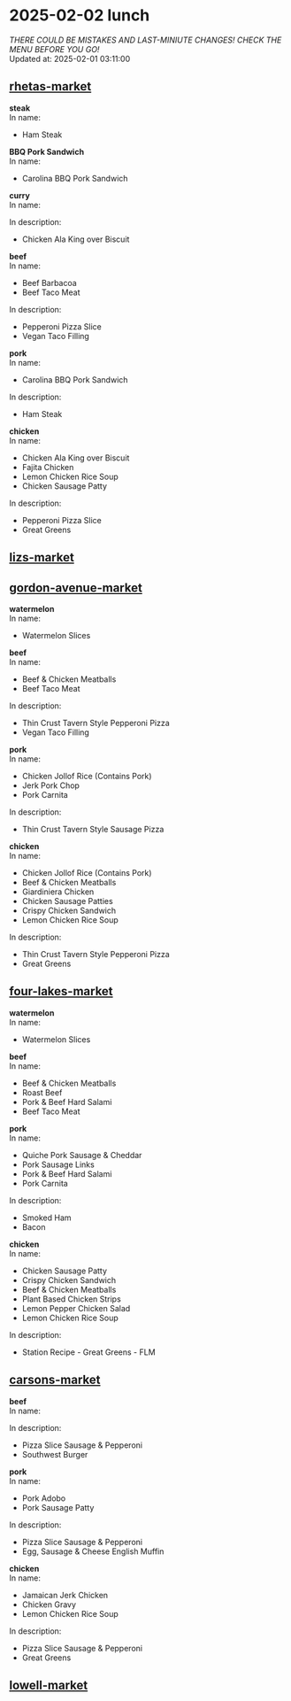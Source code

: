 # 2025-02-02 lunch  
*THERE COULD BE MISTAKES AND LAST-MINIUTE CHANGES! CHECK THE MENU BEFORE YOU GO!*  
Updated at: 2025-02-01 03:11:00  
## [rhetas-market](https://wisc-housingdining.nutrislice.com/menu/rhetas-market/lunch/2025-02-02)  
**steak**  
In name:   
 - Ham Steak  
  
**BBQ Pork Sandwich**  
In name:   
 - Carolina BBQ Pork Sandwich  
  
**curry**  
In name:   
  
In description:   
 - Chicken Ala King over Biscuit  
  
**beef**  
In name:   
 - Beef Barbacoa  
 - Beef Taco Meat  
  
In description:   
 - Pepperoni Pizza Slice  
 - Vegan Taco Filling  
  
**pork**  
In name:   
 - Carolina BBQ Pork Sandwich  
  
In description:   
 - Ham Steak  
  
**chicken**  
In name:   
 - Chicken Ala King over Biscuit  
 - Fajita Chicken  
 - Lemon Chicken Rice Soup  
 - Chicken Sausage Patty  
  
In description:   
 - Pepperoni Pizza Slice  
 - Great Greens  
  
## [lizs-market](https://wisc-housingdining.nutrislice.com/menu/lizs-market/lunch/2025-02-02)  
## [gordon-avenue-market](https://wisc-housingdining.nutrislice.com/menu/gordon-avenue-market/lunch/2025-02-02)  
**watermelon**  
In name:   
 - Watermelon Slices  
  
**beef**  
In name:   
 - Beef & Chicken Meatballs  
 - Beef Taco Meat  
  
In description:   
 - Thin Crust Tavern Style Pepperoni Pizza  
 - Vegan Taco Filling  
  
**pork**  
In name:   
 - Chicken Jollof Rice (Contains Pork)  
 - Jerk Pork Chop  
 - Pork Carnita  
  
In description:   
 - Thin Crust Tavern Style Sausage Pizza  
  
**chicken**  
In name:   
 - Chicken Jollof Rice (Contains Pork)  
 - Beef & Chicken Meatballs  
 - Giardiniera Chicken  
 - Chicken Sausage Patties  
 - Crispy Chicken Sandwich  
 - Lemon Chicken Rice Soup  
  
In description:   
 - Thin Crust Tavern Style Pepperoni Pizza  
 - Great Greens  
  
## [four-lakes-market](https://wisc-housingdining.nutrislice.com/menu/four-lakes-market/lunch/2025-02-02)  
**watermelon**  
In name:   
 - Watermelon Slices  
  
**beef**  
In name:   
 - Beef & Chicken Meatballs  
 - Roast Beef  
 - Pork & Beef Hard Salami  
 - Beef Taco Meat  
  
**pork**  
In name:   
 - Quiche Pork Sausage & Cheddar  
 - Pork Sausage Links  
 - Pork & Beef Hard Salami  
 - Pork Carnita  
  
In description:   
 - Smoked Ham  
 - Bacon  
  
**chicken**  
In name:   
 - Chicken Sausage Patty  
 - Crispy Chicken Sandwich  
 - Beef & Chicken Meatballs  
 - Plant Based Chicken Strips  
 - Lemon Pepper Chicken Salad  
 - Lemon Chicken Rice Soup  
  
In description:   
 - Station Recipe - Great Greens - FLM  
  
## [carsons-market](https://wisc-housingdining.nutrislice.com/menu/carsons-market/lunch/2025-02-02)  
**beef**  
In name:   
  
In description:   
 - Pizza Slice Sausage & Pepperoni  
 - Southwest Burger  
  
**pork**  
In name:   
 - Pork Adobo  
 - Pork Sausage Patty  
  
In description:   
 - Pizza Slice Sausage & Pepperoni  
 - Egg, Sausage & Cheese English Muffin  
  
**chicken**  
In name:   
 - Jamaican Jerk Chicken  
 - Chicken Gravy  
 - Lemon Chicken Rice Soup  
  
In description:   
 - Pizza Slice Sausage & Pepperoni  
 - Great Greens  
  
## [lowell-market](https://wisc-housingdining.nutrislice.com/menu/lowell-market/lunch/2025-02-02)  
  
